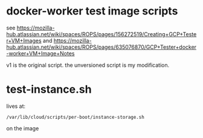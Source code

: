 # docker-worker test image scripts

see https://mozilla-hub.atlassian.net/wiki/spaces/ROPS/pages/156272519/Creating+GCP+Tester+VM+Images and https://mozilla-hub.atlassian.net/wiki/spaces/ROPS/pages/635076870/GCP+Tester+docker-worker+VM+Image+Notes

v1 is the original script. the unversioned script is my modification.

# test-instance.sh

lives at:

```
/var/lib/cloud/scripts/per-boot/instance-storage.sh
```

on the image
